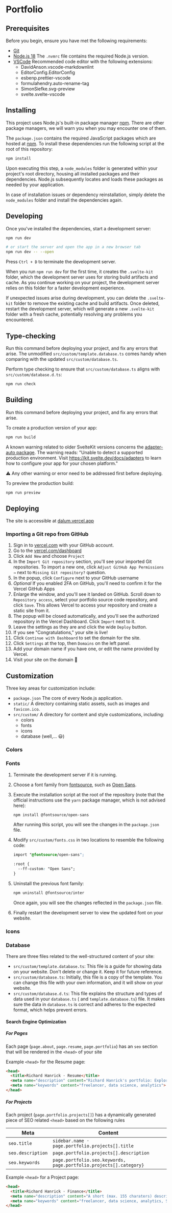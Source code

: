 # Portfolio

## Prerequisites

Before you begin, ensure you have met the following requirements:

- [Git](https://git-scm.com/downloads "Download Git")
- [Node.js 18](https://nodejs.org/en "Download Node.js") The `.nvmrc` file contains the required Node.js version.
- [VSCode](https://code.visualstudio.com/ "Download VSCode") Recommended code editor with the following extensions:
  - DavidAnson.vscode-markdownlint
  - EditorConfig.EditorConfig
  - esbenp.prettier-vscode
  - formulahendry.auto-rename-tag
  - SimonSiefke.svg-preview
  - svelte.svelte-vscode

## Installing

This project uses Node.js's built-in package manager [npm](https://www.npmjs.com/). There are other package managers, we will warn you when you may encounter one of them.

The `package.json` contains the required JavaScript packages which are hosted at [npm](https://www.npmjs.com/). To install these dependencies run the following script at the root of this repository:

```bash
npm install
```

Upon executing this step, a `node_modules` folder is generated within your project's root directory, housing all installed packages and their dependencies. Node.js subsequently locates and loads these packages as needed by your application.

In case of installation issues or dependency reinstallation, simply delete the `node_modules` folder and install the dependencies again.

## Developing

Once you've installed the dependencies, start a development server:

```bash
npm run dev

# or start the server and open the app in a new browser tab
npm run dev -- --open
```

Press `Ctrl + D` to terminate the development server.

When you run `npm run dev` for the first time, it creates the `.svelte-kit` folder, which the development server uses for storing build artifacts and cache. As you continue working on your project, the development server relies on this folder for a faster development experience.

If unexpected issues arise during development, you can delete the `.svelte-kit` folder to remove the existing cache and build artifacts. Once deleted, restart the development server, which will generate a new `.svelte-kit` folder with a fresh cache, potentially resolving any problems you encountered.

## Type-checking

Run this command before deploying your project, and fix any errors that arise.
The unmodified `src/custom/template.database.ts` comes handy when comparing with the updated `src/custom/database.ts`.

Perform type checking to ensure that `src/custom/database.ts` aligns with `src/custom/database.d.ts`:

```bash
npm run check
```

## Building

Run this command before deploying your project, and fix any errors that arise.

To create a production version of your app:

```bash
npm run build
```

A known warning related to older SvelteKit versions concerns the [adapter-auto package](https://vercel.com/docs/beginner-sveltekit/adapters#adapter-types). The warning reads: "Unable to detect a supported production environment. Visit <https://kit.svelte.dev/docs/adapters> to learn how to configure your app for your chosen platform."

⚠️ Any other warning or error need to be addressed first before deploying.

To preview the production build:

```bash
npm run preview
```

## Deploying

The site is accessible at [dalum.vercel.app](https://dalum.vercel.app/)

### Importing a Git repo from GitHub

1. Sign in to [vercel.com](https://vercel.com/)  with your GitHub account.
2. Go to the [vercel.com/dashboard](https://vercel.com/dashboard)
3. Click `Add New` and choose `Project`
4. In the `Import Git repository` section, you'll see your imported Git repositories. To import a new one, click `Adjust GitHub App Permissions →` next to `Missing Git repository?` question.
5. In the popup, click `Configure` next to your GitHub username
6. _Optional_ If you enabled 2FA on GitHub, you'll need to confirm it for the Vercel GitHub Apps
7. Enlarge the window, and you'll see it landed on GitHub. Scroll down to `Repository access`, select your portfolio source code repository, and click `Save`. This allows Vercel to access your repository and create a static site from it.
8. The popup will be closed automatically, and you'll see the authorized repository in the Vercel Dashboard. Click `Import` next to it.
9. Leave the settings as they are and click the wide `Deploy` button.
10. If you see "Congratulations," your site is live!
11. Click `Continue with Dashboard` to set the domain for the site.
12. Click `Settings` at the top, then `Domains` on the left panel.
13. Add your domain name if you have one, or edit the name provided by Vercel.
14. Visit your site on the domain 🎉

## Customization

Three key areas for customization include:

- `package.json` The core of every Node.js application.
- `static/` A directory containing static assets, such as images and `favicon.ico`.
- `src/custom/` A directory for content and style customizations, including:
  - colors
  - fonts
  - icons
  - database (well,... :smiley:)

### Colors

### Fonts

1. Terminate the development server if it is running.

2. Choose a font family from [fontsource](https://fontsource.org/), such as [Open Sans](https://fontsource.org/fonts/open-sans).
3. Execute the installation script at the root of the repository (note that the official instructions use the `yarn` package manager, which is not advised here):

    ```bash
    npm install @fontsource/open-sans
    ```

    After running this script, you will see the changes in the `package.json` file.

4. Modify `src/custom/fonts.css` in two locations to resemble the following code:

    ```css
    import "@fontsource/open-sans";

    :root {
      --ff-custom: "Open Sans";
    }
    ```

5. Uninstall the previous font family:

    ```bash
    npm uninstall @fontsource/inter
    ```

    Once again, you will see the changes reflected in the `package.json` file.

6. Finally restart the development server to view the updated font on your website.

### Icons

### Database

There are three files related to the well-structured content of your site:

- `src/custom/template.database.ts`: This file is a guide for showing data on your website. Don't delete or change it. Keep it for future reference.
- `src/custom/database.ts`: Initially, this file is a copy of the template. You can change this file with your own information, and it will show on your website.
- `src/custom/database.d.ts`: This file explains the structure and types of data used in your `database.ts` ( and `template.database.ts`) file. It makes sure the data in `database.ts` is correct and adheres to the expected format, which helps prevent errors.

#### Search Engine Optimization

##### For Pages

Each page (`page.about`, `page.resume`, `page.portfolio`) has an `seo` section that will be rendered in the `<head>` of your site

Example `<head>` for the Resume page:

```html
<head>
  <title>Richard Hanrick · Resume</title>
  <meta name="description" content="Richard Hanrick's portfolio: Explore services, view client work, and read testimonials to see how Richard Hanrick can elevate your project.">
  <meta name="keywords" content="freelancer, data science, analytics">
</head>
```

##### For Projects

Each project (`page.portfolio.projects[]`) has a dynamically generated piece of SEO related `<head>` based on the following rules

| Meta              | Content                                                            |
| ----------------- | ------------------------------------------------------------------ |
| `seo.title`       | `sidebar.name · page.portfolio.projects[].title`                   |
| `seo.description` | `page.portfolio.projects[].description`                            |
| `seo.keywords`    | `page.portfolio.seo.keywords, page.portfolio.projects[].category}` |

Example `<head>` for a Project page:

```html
<head>
  <title>Richard Hanrick · Finance</title>
  <meta name="description" content="A short (max. 155 charaters) description which can be nicely appear in SEO">
  <meta name="keywords" content="freelancer, data science, analytics, Statistics">
</head>
```
